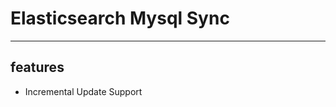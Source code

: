 # Elasticsearch Mysql Sync 
--------------------------
## features
- Incremental Update Support




